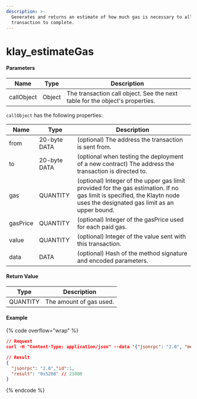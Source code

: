 ```yaml
---
description: >-
  Generates and returns an estimate of how much gas is necessary to allow the
  transaction to complete.
---
```


# klay\_estimateGas

#### **Parameters**

| Name       | Type   | Description                                                                  |
| ---------- | ------ | ---------------------------------------------------------------------------- |
| callObject | Object | The transaction call object. See the next table for the object's properties. |

`callObject` has the following properties:

| Name     | Type         | Description                                                                                                                                                               |
| -------- | ------------ | ------------------------------------------------------------------------------------------------------------------------------------------------------------------------- |
| from     | 20-byte DATA | (optional) The address the transaction is sent from.                                                                                                                      |
| to       | 20-byte DATA | (optional when testing the deployment of a new contract) The address the transaction is directed to.                                                                      |
| gas      | QUANTITY     | (optional) Integer of the upper gas limit provided for the gas estimation. If no gas limit is specified, the Klaytn node uses the designated gas limit as an upper bound. |
| gasPrice | QUANTITY     | (optional) Integer of the gasPrice used for each paid gas.                                                                                                                |
| value    | QUANTITY     | (optional) Integer of the value sent with this transaction.                                                                                                               |
| data     | DATA         | (optional) Hash of the method signature and encoded parameters.                                                                                                           |

#### **Return Value**

| Type     | Description             |
| -------- | ----------------------- |
| QUANTITY | The amount of gas used. |

#### Example

{% code overflow="wrap" %}
```json
// Request
curl -H "Content-Type: application/json" --data '{"jsonrpc": "2.0", "method": "klay_estimateGas", "params": [{"from": "0x3f71029af4e252b25b9ab999f77182f0cd3bc085", "to": "0x87ac99835e67168d4f9a40580f8f5c33550ba88b", "gas": "0x100000", "gasPrice": "0x5d21dba00", "value": "0x0", "data": "0x8ada066e"}], "id": 1}' http://klaytn.blockpi.network/v1/rpc/your-api-key

// Result
{
  "jsonrpc": "2.0","id":1,
  "result": "0x5208" // 21000
}
```
{% endcode %}
